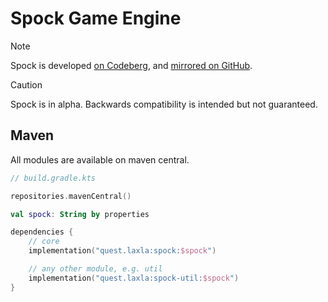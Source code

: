 # Spock Game Engine

> [!NOTE]
> Spock is developed [on Codeberg](https://codeberg.org/Laxystem/Spock), and [mirrored on GitHub](https://GitHub.com/Laxystem/Spock).

> [!CAUTION]
> Spock is in alpha.
> Backwards compatibility is intended but not guaranteed.

## Maven

All modules are available on maven central.

<!-- TODO: support snapshot repo, separate release.yml to pages and publish jobs and move maven central secrets to another env -->

```kotlin
// build.gradle.kts

repositories.mavenCentral()

val spock: String by properties

dependencies {
	// core
	implementation("quest.laxla:spock:$spock")

	// any other module, e.g. util
	implementation("quest.laxla:spock-util:$spock")
}
```
